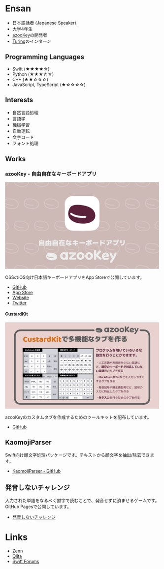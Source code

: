 # Ensan
* 日本語話者 (Japanese Speaker)
* 大学4年生
* [azooKey](https://apps.apple.com/jp/app/azookey-%E8%87%AA%E7%94%B1%E8%87%AA%E5%9C%A8%E3%81%AA%E3%82%AD%E3%83%BC%E3%83%9C%E3%83%BC%E3%83%89%E3%82%A2%E3%83%97%E3%83%AA/id1542709230)の開発者
* [Turing](https://www.turing-motors.com/)のインターン

## Programming Languages
* Swift (★★★★☆)
* Python (★★★☆☆)
* C++ (★★☆☆☆)
* JavaScript, TypeScript (★☆☆☆☆)

## Interests
* 自然言語処理
* 言語学
* 機械学習
* 自動運転
* 文字コード
* フォント処理

## Works
### azooKey - 自由自在なキーボードアプリ
<img src="./azooKey_image.png" width="500">

OSSのiOS向け日本語キーボードアプリをApp Storeで公開しています。
* [GitHub](https://github.com/ensan-hcl/azooKey)
* [App Store](https://apps.apple.com/jp/app/id1542709230)
* [Website](https://azookey.netlify.app/)
* [Twitter](https://twitter.com/azooKey_dev)

#### CustardKit
<img src="./CustardKit_intro.png" width="500">

azooKeyのカスタムタブを作成するためのツールキットを配布しています。
* [GitHub](https://github.com/ensan-hcl/CustardKit)

## KaomojiParser
Swift向け顔文字処理パッケージです。テキストから顔文字を抽出/除去できます。
* [KaomojiParser - GitHub](https://github.com/ensan-hcl/KaomojiParser)

## 発音しないチャレンジ
入力された単語をなるべく黙字で読むことで、発音せずに済ませるゲームです。GitHub Pagesで公開しています。
* [発音しないチャレンジ](https://ensan-hcl.github.io/NotPronouncingChallenge)

# Links
* [Zenn](https://zenn.dev/en3_hcl)
* [Qiita](https://qiita.com/ensan_hcl)
* [Swift Forums](https://forums.swift.org/u/ensan-hcl)
